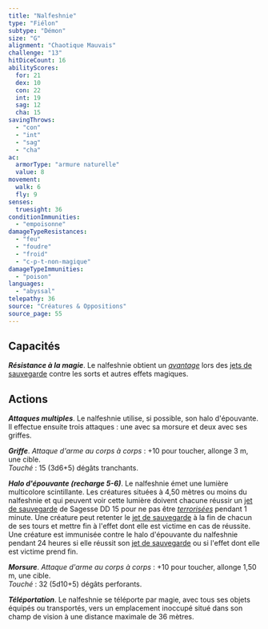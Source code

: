 ```yaml
---
title: "Nalfeshnie"
type: "Fiélon"
subtype: "Démon"
size: "G"
alignment: "Chaotique Mauvais"
challenge: "13"
hitDiceCount: 16
abilityScores:
  for: 21
  dex: 10
  con: 22
  int: 19
  sag: 12
  cha: 15
savingThrows:
  - "con"
  - "int"
  - "sag"
  - "cha"
ac:
  armorType: "armure naturelle"
  value: 8
movement:
  walk: 6
  fly: 9
senses:
  truesight: 36
conditionImmunities:
  - "empoisonne"
damageTypeResistances:
  - "feu"
  - "foudre"
  - "froid"
  - "c-p-t-non-magique"
damageTypeImmunities:
  - "poison"
languages:
  - "abyssal"
telepathy: 36
source: "Créatures & Oppositions"
source_page: 55
---
```

## Capacités
_**Résistance à la magie**_. Le nalfeshnie obtient un [_avantage_](/utiliser-les-caracteristiques/#avantage-et-desavantage) lors des [jets de sauvegarde](/utiliser-les-caracteristiques/#jets-de-sauvegarde) contre les sorts et autres effets magiques.

## Actions
_**Attaques multiples**_. Le nalfeshnie utilise, si possible, son halo d'épouvante. Il effectue ensuite trois attaques : une avec sa morsure et deux avec ses griffes.

_**Griffe**_. _Attaque d'arme au corps à corps_ : +10 pour toucher, allonge 3 m, une cible.  
_Touché_ : 15 (3d6+5) dégâts tranchants.

_**Halo d'épouvante (recharge 5-6)**_. Le nalfeshnie émet une lumière multicolore scintillante. Les créatures situées à 4,50 mètres ou moins du nalfeshnie et qui peuvent voir cette lumière doivent chacune réussir un [jet de sauvegarde](/utiliser-les-caracteristiques/#jets-de-sauvegarde) de Sagesse DD 15 pour ne pas être [_terrorisées_](/gerer-la-sante-du-personnage/#terrorise) pendant 1 minute. Une créature peut retenter le [jet de sauvegarde](/utiliser-les-caracteristiques/#jets-de-sauvegarde) à la fin de chacun de ses tours et mettre fin à l'effet dont elle est victime en cas de réussite. Une créature est immunisée contre le halo d'épouvante du nalfeshnie pendant 24 heures si elle réussit son [jet de sauvegarde](/utiliser-les-caracteristiques/#jets-de-sauvegarde) ou si l'effet dont elle est victime prend fin.

_**Morsure**_. _Attaque d'arme au corps à corps_ : +10 pour toucher, allonge 1,50 m, une cible.  
_Touché_ : 32 (5d10+5) dégâts perforants.

_**Téléportation**_. Le nalfeshnie se téléporte par magie, avec tous ses objets équipés ou transportés, vers un emplacement inoccupé situé dans son champ de vision à une distance maximale de 36 mètres.
